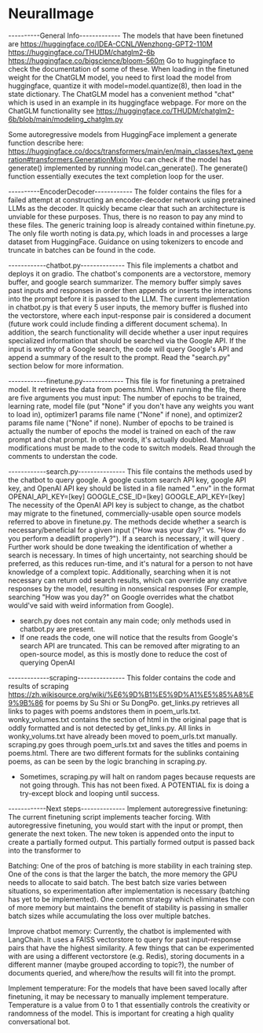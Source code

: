 # NeuralImage
----------General Info-------------
The models that have been finetuned are 
https://huggingface.co/IDEA-CCNL/Wenzhong-GPT2-110M
https://huggingface.co/THUDM/chatglm2-6b
https://huggingface.co/bigscience/bloom-560m
Go to huggingface to check the documentation of some of these. When loading in the finetuned weight for the ChatGLM
model, you need to first load the model from huggingface, quantize it with model=model.quantize(8), then load in
the state dictionary. The ChatGLM model has a convenient method "chat" which is used in an example in its
huggingface webpage. For more on the ChatGLM functionality see
https://huggingface.co/THUDM/chatglm2-6b/blob/main/modeling_chatglm.py

Some autoregressive models from HuggingFace implement a generate function describe here:
https://huggingface.co/docs/transformers/main/en/main_classes/text_generation#transformers.GenerationMixin
You can check if the model has generate() implemented by running model.can_generate(). The generate() function
essentially executes the text completion loop for the user.

----------EncoderDecoder------------
The folder contains the files for a failed attempt at constructing an encoder-decoder network using pretrained
LLMs as the decoder. It quickly became clear that such an architecture is unviable for these purposes. Thus,
there is no reason to pay any mind to these files. The generic training loop is already contained within
finetune.py. The only file worth noting is data.py, which loads in and processes a large dataset from HuggingFace.
Guidance on using tokenizers to encode and truncate in batches can be found in the code.

------------chatbot.py--------------
This file implements a chatbot and deploys it on gradio. The chatbot's components are a vectorstore, memory
buffer, and google search summarizer. The memory buffer simply saves past inputs and responses in order then
appends or inserts the interactions into the prompt before it is passed to the LLM. The current implementation
in chatbot.py is that every 5 user inputs, the memory buffer is flushed into the vectorstore, where
each input-response pair is considered a document (future work could include finding a different document
schema). In addition, the search functionality will decide whether a user input requires specialized
information that should be searched via the Google API. If the input is worthy of a Google search, the code
will query Google's API and append a summary of the result to the prompt. Read the "search.py" section below
for more information.

------------finetune.py-------------
This file is for finetuning a pretrained model. It retrieves the data from poems.html. When running the file,
there are five arguments you must input: The number of epochs to be trained, learning rate, model file (put 
"None" if you don't have any weights you want to load in), optimizer1 params file name ("None" if none),
and optimizer2 params file name ("None" if none). Number of epochs to be trained is actually the number of 
epochs the model is trained on each of the raw prompt and chat prompt. In other words, it's actually doubled.
Manual modifications must be made to the code to switch models. Read through the comments to understan the code.

------------search.py---------------
This file contains the methods used by the chatbot to query google. A google custom search API key, google API
key, and OpenAI API key should be listed in a file named ".env" in the format
OPENAI_API_KEY=[key]
GOOGLE_CSE_ID=[key]
GOOGLE_API_KEY=[key]
The necessity of the OpenAI API key is subject to change, as the chatbot may migrate to the finetuned, 
commercially-usable open source models referred to above in finetune.py. The methods decide whether a search
is necessary/beneficial for a given input ("How was your day?" vs. "How do you perform a deadlift properly?"). 
If a search is necessary, it will query . Further work should be done tweaking the identification of whether a
search is necessary. In times of high uncertainty, not searching should be preferred, as this reduces run-time,
and it's natural for a person to not have knowledge of a complext topic. Additionally, searching when it is 
not necessary can return odd search results, which can override any creative responses by the model, 
resulting in nonsensical responses (For example, searching "How was you day?" on Google overrides what the
chatbot would've said with weird information from Google).
* search.py does not contain any main code; only methods used in chatbot.py are present.
* If one reads the code, one will notice that the results from Google's search API are truncated. This can be
removed after migrating to an open-source model, as this is mostly done to reduce the cost of querying OpenAI

-------------scraping---------------
This folder contains the code and results of scraping https://zh.wikisource.org/wiki/%E6%9D%B1%E5%9D%A1%E5%85%A8%E9%9B%86
for poems by Su Shi or Su DongPo. get_links.py retrieves all links to pages with poems andstores them in poem_urls.txt. 
wonky_volumes.txt contains the section of html in the original page that is oddly formatted and is not detected by 
get_links.py. All links in wonky_volums.txt have already been moved to poem_urls.txt manually. scraping.py goes through
poem_urls.txt and saves the titles and poems in poems.html. There are two different formats for the sublinks containing 
poems, as can be seen by the logic branching in scraping.py. 

* Sometimes, scraping.py will halt on random pages because requests are not going through. This has not been fixed. 
A POTENTIAL fix is doing a try-except block and looping until success.

------------Next steps-------------- 
Implement autoregressive finetuning: The current finetuning script implements teacher forcing. With autoregressive
finetuning, you would start with the input or prompt, then generate the next token. The new token is appended onto
the input to create a partially formed output. This partially formed output is passed back into the transformer to

Batching: One of the pros of batching is more stability in each training step. One of the cons is that the larger
the batch, the more memory the GPU needs to allocate to said batch. The best batch size varies between situations,
so experimentation after implementation is necessary (batching has yet to be implemented). One common strategy
which eliminates the con of more memory but maintains the benefit of stability is passing in smaller batch sizes
while accumulating the loss over multiple batches.

Improve chatbot memory: Currently, the chatbot is implemented with LangChain. It uses a FAISS vectorstore to query
for past input-response pairs that have the highest similarity. A few things that can be experimented with are using
a different vectorstore (e.g. Redis), storing documents in a different manner (maybe grouped according to topic?), the
number of documents queried, and where/how the results will fit into the prompt.

Implement temperature: For the models that have been saved locally after finetuning, it may be necessary to manually
implement temperature. Temperature is a value from 0 to 1 that essentially controls the creativity or randomness
of the model. This is important for creating a high quality conversational bot.